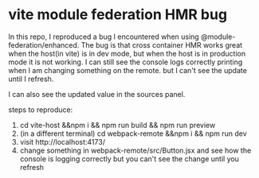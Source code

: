 # vite module federation HMR bug

In this repo, I reproduced a bug I encountered when using @module-federation/enhanced.
The bug is that cross container HMR works great when the host(in vite) is in dev mode, but when the host is in production mode it is not working. I can still see the console logs correctly printing when I am changing something on the remote. but I can't see the update until I refresh.

I can also see the updated value in the sources panel.

steps to reproduce:
1. cd vite-host &&npm i && npm run build && npm run preview
2. (in a different terminal) cd webpack-remote &&npm i && npm run dev
3. visit http://localhost:4173/
4. change something in webpack-remote/src/Button.jsx and see how the console is logging correctly but you can't see the change until you refresh